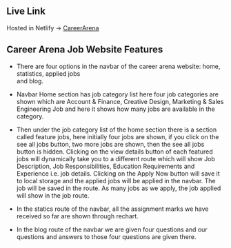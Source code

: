 ## Live Link
Hosted in Netlify -> [CareerArena]()


## Career Arena Job Website Features

* There are four options in the navbar of the career arena website: home, statistics, applied jobs    
   and blog.

* Navbar Home section has job category list here four job categories are shown which are Account & Finance, Creative Design, Marketing & Sales Engineering Job and here it shows how many jobs are available in the category.

* Then under the job category list of the home section there is a section called feature jobs, here initially four jobs are shown, if you click on the see all jobs button, two more jobs are shown, then the see all jobs button is hidden. Clicking on the view details button of each featured jobs will dynamically take you to a different route which will show Job Description, Job Responsibilities, Education Requirements and Experience i.e. job details. Clicking on the Apply Now button will save it to local storage and the applied jobs will be applied in the navbar. The job will be saved in the route. As many jobs as we apply, the job applied will show in the job route.

* In the statics route of the navbar, all the assignment marks we have received so far are shown through rechart.

* In the blog route of the navbar we are given four questions and our questions and answers to those four questions are given there.
 